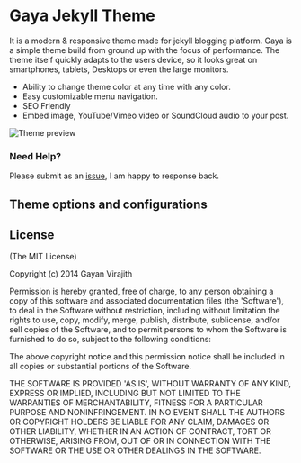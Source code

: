 # Gaya Jekyll Theme

It is a modern & responsive theme made for jekyll blogging platform. 
Gaya is a simple theme build from ground up with the focus of performance. 
The theme itself quickly adapts to the users device, so it looks great on 
smartphones, tablets, Desktops or even the large monitors.

- Ability to change theme color at any time with any color.
- Easy customizable menu navigation.
- SEO Friendly
- Embed image, YouTube/Vimeo video or SoundCloud audio to your post.

![Theme preview](http://gayan.me/thumbnails/gaya-jekyll-theme-preview-590x300.png "Gaya jekyll theme")

### Need Help?

Please submit as an 
[issue](https://github.com/web-create/harmony/issues/new), I am happy 
to response back.

## Theme options and configurations



## License

(The MIT License)

Copyright (c) 2014 Gayan Virajith

Permission is hereby granted, free of charge, to any person obtaining a copy of this software and associated documentation files (the 'Software'), to deal in the Software without restriction, including without limitation the rights to use, copy, modify, merge, publish, distribute, sublicense, and/or sell copies of the Software, and to permit persons to whom the Software is furnished to do so, subject to the following conditions:

The above copyright notice and this permission notice shall be included in all copies or substantial portions of the Software.

THE SOFTWARE IS PROVIDED 'AS IS', WITHOUT WARRANTY OF ANY KIND, EXPRESS OR IMPLIED, INCLUDING BUT NOT LIMITED TO THE WARRANTIES OF MERCHANTABILITY, FITNESS FOR A PARTICULAR PURPOSE AND NONINFRINGEMENT. IN NO EVENT SHALL THE AUTHORS OR COPYRIGHT HOLDERS BE LIABLE FOR ANY CLAIM, DAMAGES OR OTHER LIABILITY, WHETHER IN AN ACTION OF CONTRACT, TORT OR OTHERWISE, ARISING FROM, OUT OF OR IN CONNECTION WITH THE SOFTWARE OR THE USE OR OTHER DEALINGS IN THE SOFTWARE.
